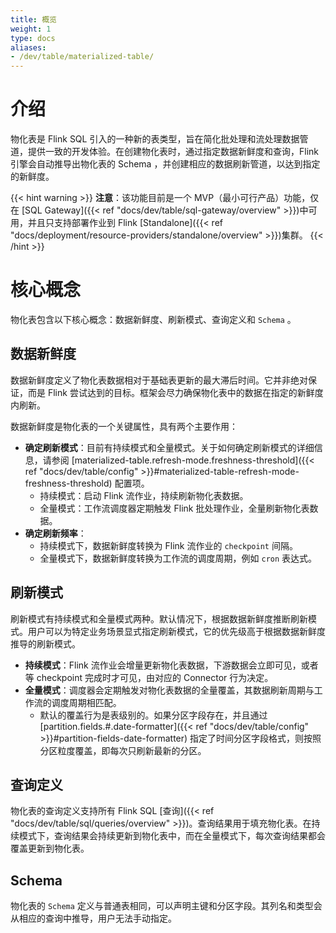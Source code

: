 ```yaml
---
title: 概览
weight: 1
type: docs
aliases:
- /dev/table/materialized-table/
---
```

<!--
Licensed to the Apache Software Foundation (ASF) under one
or more contributor license agreements.  See the NOTICE file
distributed with this work for additional information
regarding copyright ownership.  The ASF licenses this file
to you under the Apache License, Version 2.0 (the
"License"); you may not use this file except in compliance
with the License.  You may obtain a copy of the License at

  http://www.apache.org/licenses/LICENSE-2.0

Unless required by applicable law or agreed to in writing,
software distributed under the License is distributed on an
"AS IS" BASIS, WITHOUT WARRANTIES OR CONDITIONS OF ANY
KIND, either express or implied.  See the License for the
specific language governing permissions and limitations
under the License.
-->

# 介绍

物化表是 Flink SQL 引入的一种新的表类型，旨在简化批处理和流处理数据管道，提供一致的开发体验。在创建物化表时，通过指定数据新鲜度和查询，Flink 引擎会自动推导出物化表的 Schema ，并创建相应的数据刷新管道，以达到指定的新鲜度。

{{< hint warning >}}
**注意**：该功能目前是一个 MVP（最小可行产品）功能，仅在 [SQL Gateway]({{< ref "docs/dev/table/sql-gateway/overview" >}})中可用，并且只支持部署作业到 Flink [Standalone]({{< ref "docs/deployment/resource-providers/standalone/overview" >}})集群。
{{< /hint >}}

# 核心概念

物化表包含以下核心概念：数据新鲜度、刷新模式、查询定义和 `Schema` 。

## 数据新鲜度

数据新鲜度定义了物化表数据相对于基础表更新的最大滞后时间。它并非绝对保证，而是 Flink 尝试达到的目标。框架会尽力确保物化表中的数据在指定的新鲜度内刷新。

数据新鲜度是物化表的一个关键属性，具有两个主要作用：
- **确定刷新模式**：目前有持续模式和全量模式。关于如何确定刷新模式的详细信息，请参阅 [materialized-table.refresh-mode.freshness-threshold]({{< ref "docs/dev/table/config" >}}#materialized-table-refresh-mode-freshness-threshold) 配置项。
    - 持续模式：启动 Flink 流作业，持续刷新物化表数据。
    - 全量模式：工作流调度器定期触发 Flink 批处理作业，全量刷新物化表数据。
- **确定刷新频率**：
    - 持续模式下，数据新鲜度转换为 Flink 流作业的 `checkpoint` 间隔。
    - 全量模式下，数据新鲜度转换为工作流的调度周期，例如 `cron` 表达式。

## 刷新模式

刷新模式有持续模式和全量模式两种。默认情况下，根据数据新鲜度推断刷新模式。用户可以为特定业务场景显式指定刷新模式，它的优先级高于根据数据新鲜度推导的刷新模式。

- **持续模式**：Flink 流作业会增量更新物化表数据，下游数据会立即可见，或者等 checkpoint 完成时才可见，由对应的 Connector 行为决定。
- **全量模式**：调度器会定期触发对物化表数据的全量覆盖，其数据刷新周期与工作流的调度周期相匹配。
    - 默认的覆盖行为是表级别的。如果分区字段存在，并且通过 [partition.fields.#.date-formatter]({{< ref "docs/dev/table/config" >}}#partition-fields-date-formatter) 指定了时间分区字段格式，则按照分区粒度覆盖，即每次只刷新最新的分区。

## 查询定义

物化表的查询定义支持所有 Flink SQL [查询]({{< ref "docs/dev/table/sql/queries/overview" >}})。查询结果用于填充物化表。在持续模式下，查询结果会持续更新到物化表中，而在全量模式下，每次查询结果都会覆盖更新到物化表。

## Schema

物化表的 `Schema` 定义与普通表相同，可以声明主键和分区字段。其列名和类型会从相应的查询中推导，用户无法手动指定。

